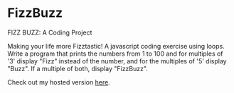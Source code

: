 # FizzBuzz

FIZZ BUZZ: A Coding Project

Making your life more Fizztastic! A javascript coding exercise using loops. Write a program that prints the numbers from 1 to 100 and for multiples of '3' display "Fizz" instead of the number, and for the multiples of '5' display "Buzz". If a multiple of both, display "FizzBuzz".

Check out my hosted version [here](http://fizzbuzz.robertbecket.com).
